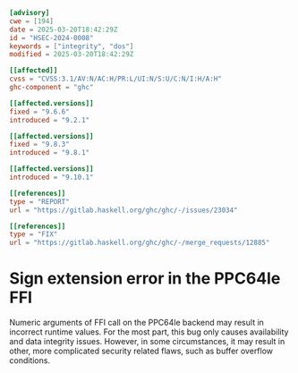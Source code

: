 ``` toml
[advisory]
cwe = [194]
date = 2025-03-20T18:42:29Z
id = "HSEC-2024-0008"
keywords = ["integrity", "dos"]
modified = 2025-03-20T18:42:29Z

[[affected]]
cvss = "CVSS:3.1/AV:N/AC:H/PR:L/UI:N/S:U/C:N/I:H/A:H"
ghc-component = "ghc"

[[affected.versions]]
fixed = "9.6.6"
introduced = "9.2.1"

[[affected.versions]]
fixed = "9.8.3"
introduced = "9.8.1"

[[affected.versions]]
introduced = "9.10.1"

[[references]]
type = "REPORT"
url = "https://gitlab.haskell.org/ghc/ghc/-/issues/23034"

[[references]]
type = "FIX"
url = "https://gitlab.haskell.org/ghc/ghc/-/merge_requests/12885"
```

# Sign extension error in the PPC64le FFI

Numeric arguments of FFI call on the PPC64le backend may result in
incorrect runtime values. For the most part, this bug only causes
availability and data integrity issues. However, in some circumstances,
it may result in other, more complicated security related flaws, such as
buffer overflow conditions.
